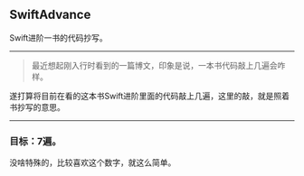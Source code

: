 ## SwiftAdvance
Swift进阶一书的代码抄写。

------

> 最近想起刚入行时看到的一篇博文，印象是说，一本书代码敲上几遍会咋样。

遂打算将目前在看的这本书Swift进阶里面的代码敲上几遍，这里的敲，就是照着书抄写的意思。

------

### 目标：7遍。
没啥特殊的，比较喜欢这个数字，就这么简单。
